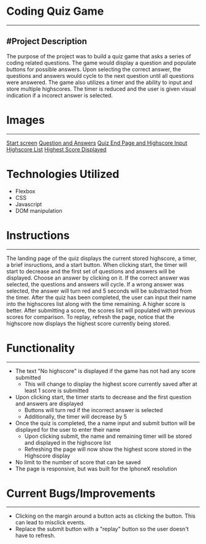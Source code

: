 # Coding Quiz Game
---
#Project Description
---
The purpose of the project was to build a quiz game that asks a series of coding related questions. The game would display a question and populate buttons for possible answers. Upon selecting the correct answer, the questions and answers would cycle to the next question until all questions were answered. The game also utilizes a timer and the ability to input and store multiple highscores. The timer is reduced and the user is given visual indication if a incorect answer is selected.
# Images
---
[Start screen](https://drive.google.com/open?id=11sAXTfYdph3z64rF8clyWSXDmvcgi5NG)
[Question and Answers](https://drive.google.com/drive/folders/1FLlfj4YarmziyB1yDnSgtIGpT58Eu6ew)
[Quiz End Page and Highscore Input](https://drive.google.com/drive/folders/1FLlfj4YarmziyB1yDnSgtIGpT58Eu6ew)
[Highscore List](https://drive.google.com/drive/folders/1FLlfj4YarmziyB1yDnSgtIGpT58Eu6ew)
[Highest Score Displayed](https://drive.google.com/drive/folders/1FLlfj4YarmziyB1yDnSgtIGpT58Eu6ew)
# Technologies Utilized
* Flexbox
* CSS
* Javascript
* DOM manipulation
# Instructions
---
The landing page of the quiz displays the current stored highscore, a timer, a brief insructions, and a start button. When clicking start, the timer will start to decrease and the first set of questions and answers will be displayed. Choose an answer by clicking on it. If the correct answer was selected, the questions and answers will cycle. If a wrong answer was selected, the answer will turn red and 5 seconds will be substracted from the timer. After the quiz has been completed, the user can input their name into the highscores list along with the time remaining. A higher score is better. After submitting a score, the scores list will populated with previous scores for comparison. To replay, refresh the page, notice that the highscore now displays the highest score currently being stored.
# Functionality
---
* The text "No highscore" is displayed if the game has not had any score submitted
  * This will change to display the highest score currently saved after at least 1 score is submitted
* Upon clicking start, the timer starts to decrease and the first question and answers are displayed
  * Buttons will turn red if the incorrect answer is selected
  * Additionally, the timer will decrease by 5 
* Once the quiz is completed, the a name input and submit button will be displayed for the user to enter their name
  * Upon clicking submit, the name and remaining timer will be stored and displayed in the highscore list
  * Refreshing the page will now show the highest score stored in the Highscore display
* No limit to the number of score that can be saved
* The page is responsive, but was built for the IphoneX resolution
# Current Bugs/Improvements
---
* Clicking on the margin around a button acts as clicking the button. This can lead to misclick events.
* Replace the submit button with a "replay" button so the user doesn't have to refresh.
